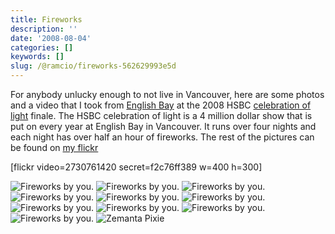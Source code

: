 ```yaml
---
title: Fireworks
description: ''
date: '2008-08-04'
categories: []
keywords: []
slug: /@ramcio/fireworks-562629993e5d
---
```


For anybody unlucky enough to not live in Vancouver, here are some photos and a video that I took from [English Bay](http://en.wikipedia.org/wiki/English_Bay_%28Vancouver%29 "English Bay (Vancouver)") at the 2008 HSBC [celebration of light](http://en.wikipedia.org/wiki/Celebration_of_Light "Celebration of Light") finale. The HSBC celebration of light is a 4 million dollar show that is put on every year at English Bay in Vancouver. It runs over four nights and each night has over half an hour of fireworks. The rest of the pictures can be found on [my flickr](http://flickr.com/photos/andremalan/sets/72157606527683000/ "Andre's Vancouver Flickr Set")

\[flickr video=2730761420 secret=f2c76ff389 w=400 h=300\]

![Fireworks by you.](https://cdn-images-1.medium.com/max/800/0*ZcTeSwLhyhqMvdtI.)
![Fireworks by you.](https://cdn-images-1.medium.com/max/800/0*VJcMjQTXcsoJYAjQ.)
![Fireworks by you.](https://cdn-images-1.medium.com/max/800/0*1Sm9p32beQZTZn_X.)
![Fireworks by you.](https://cdn-images-1.medium.com/max/800/0*nAGgGTFr5Z_IhiLl.)
![Fireworks by you.](https://cdn-images-1.medium.com/max/800/0*r4YlMjg49o7zJcFQ.)
![Fireworks by you.](https://cdn-images-1.medium.com/max/800/0*eKDJveG_BkmQTivA.)
![Fireworks by you.](https://cdn-images-1.medium.com/max/800/0*saO_LlF-PZiRelRy.)
![Fireworks by you.](https://cdn-images-1.medium.com/max/800/0*OwZDjXoEpl3Rv_eX.)
![Fireworks by you.](https://cdn-images-1.medium.com/max/800/0*0zLHYYMvBoQwVOqt.)
![Fireworks by you.](https://cdn-images-1.medium.com/max/800/0*c8ILcs1KCyqRkS-m.)
![Zemanta Pixie](https://cdn-images-1.medium.com/max/800/0*4oVdhFDzMrXG4ojf.)